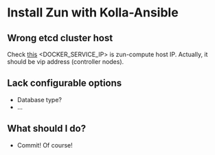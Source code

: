 # Install Zun with Kolla-Ansible

## Wrong etcd cluster host

Check [this](https://docs.openstack.org/kolla-ansible/latest/reference/zun-guide.html#preparation-and-deployment) <DOCKER\_SERVICE\_IP> is zun-compute host IP. Actually, it should be vip address (controller nodes).

## Lack configurable options

* Database type?
* ...

## What should I do?

* Commit! Of course!
